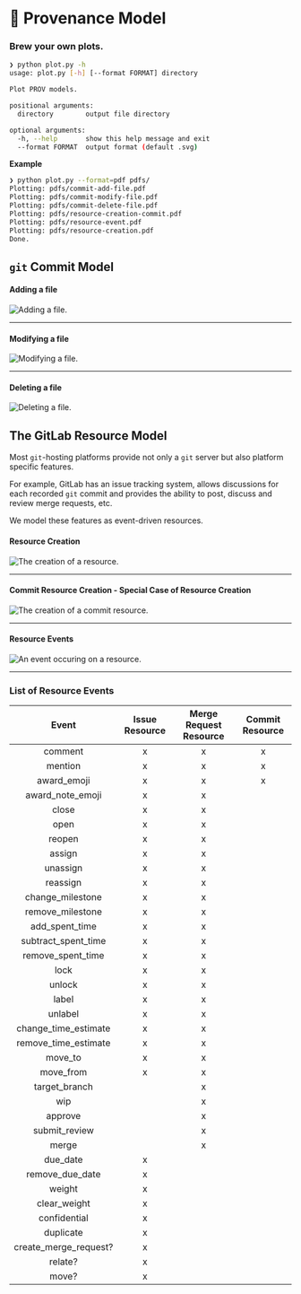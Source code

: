 # :art: Provenance Model

### Brew your own plots.

```bash
❯ python plot.py -h
usage: plot.py [-h] [--format FORMAT] directory

Plot PROV models.

positional arguments:
  directory        output file directory

optional arguments:
  -h, --help       show this help message and exit
  --format FORMAT  output format (default .svg)
```

**Example**

```bash
❯ python plot.py --format=pdf pdfs/
Plotting: pdfs/commit-add-file.pdf
Plotting: pdfs/commit-modify-file.pdf
Plotting: pdfs/commit-delete-file.pdf
Plotting: pdfs/resource-creation-commit.pdf
Plotting: pdfs/resource-event.pdf
Plotting: pdfs/resource-creation.pdf
Done.
```

## `git` Commit Model

#### Adding a file
![Adding a file.](./svgs/commit-add-file.svg)

---

#### Modifying a file
![Modifying a file.](./svgs/commit-modify-file.svg)

---

#### Deleting a file
![Deleting a file.](./svgs/commit-delete-file.svg)

## The GitLab Resource Model

Most `git`-hosting platforms provide not only a `git` server but also platform specific features.  

For example, GitLab has an issue tracking system, allows discussions for each recorded `git` commit and provides the ability to post, discuss and review merge requests, etc.  

We model these features as event-driven resources.

#### Resource Creation
![The creation of a resource.](./svgs/resource-creation.svg)

---

#### Commit Resource Creation - Special Case of Resource Creation
![The creation of a commit resource.](./svgs/resource-creation-commit.svg)

---

#### Resource Events
![An event occuring on a resource.](./svgs/resource-event.svg)

---

### List of Resource Events

| Event                   | Issue Resource |  Merge Request Resource | Commit Resource |
|:-----------------------:|:--------------:|:-----------------------:|:---------------:|
| comment                 | x              | x                       | x               |
| mention                 | x              | x                       | x               |
| award\_emoji            | x              | x                       | x               |
| award\_note\_emoji      | x              | x                       |                 |
| close                   | x              | x                       |                 |
| open                    | x              | x                       |                 |
| reopen                  | x              | x                       |                 |
| assign                  | x              | x                       |                 |
| unassign                | x              | x                       |                 |
| reassign                | x              | x                       |                 |
| change\_milestone       | x              | x                       |                 |
| remove\_milestone       | x              | x                       |                 |
| add\_spent\_time        | x              | x                       |                 |
| subtract\_spent\_time   | x              | x                       |                 |
| remove\_spent\_time     | x              | x                       |                 |
| lock                    | x              | x                       |                 |
| unlock                  | x              | x                       |                 |
| label                   | x              | x                       |                 |
| unlabel                 | x              | x                       |                 |
| change\_time\_estimate  | x              | x                       |                 |
| remove\_time\_estimate  | x              | x                       |                 |
| move\_to                | x              | x                       |                 |
| move\_from              | x              | x                       |                 |
| target\_branch          |                | x                       |                 |
| wip                     |                | x                       |                 |
| approve                 |                | x                       |                 |
| submit\_review          |                | x                       |                 |
| merge                   |                | x                       |                 |
| due\_date               | x              |                         |                 |
| remove\_due\_date       | x              |                         |                 |
| weight                  | x              |                         |                 |
| clear\_weight           | x              |                         |                 |
| confidential            | x              |                         |                 |
| duplicate               | x              |                         |                 |
| create\_merge\_request? | x              |                         |                 |
| relate?                 | x              |                         |                 |
| move?                   | x              |                         |                 |
